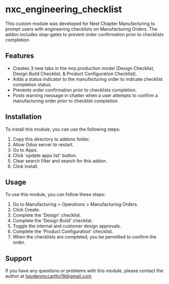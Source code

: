 # nxc_engineering_checklist

This custom module was developed for Next Chapter Manufacturing to prompt users with engineering checklists on Manufacturing Orders. The addon includes stop-gates to prevent order confirmation prior to checklists completion.

## Features
- Creates 3 new tabs in the mrp.production model (Design Checklist, Design Build Checklist, & Product Configuration Checklist).
- Adds a status indicator to the manufacturing order to indicate checklist completion status.
- Prevents order confirmation prior to checklists completion.
- Posts warning message in chatter when a user attempts to confirm a manufacturing order prior to checklist completion.

## Installation
To install this module, you can use the following steps:

1. Copy this directory to addons folder.
2. Allow Odoo server to restart.
3. Go to Apps.
4. Click 'update apps list' button.
5. Clear search filter and search for this addon.
6. Click Install.

## Usage
To use this module, you can follow these steps:

1. Go to Manufacturing > Operations > Manufacturing Orders.
2. Click Create.
3. Complete the 'Design' checklist.
4. Complete the 'Design Build' checklist.
5. Toggle the internal and customer design approvals.
6. Complete the 'Product Configuration' checklist.
7. When the checklists are completed, you be permitted to confirm the order.

## Support
If you have any questions or problems with this module, please contact the author at haydenmccarthy19@gmail.com
